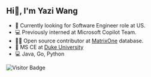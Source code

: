 ## Hi👋, I'm Yazi Wang

- 💼 Currently looking for Software Engineer role at US.
- 💻 Previously interned at Microsoft Copilot Team.
- 👨‍💻 Open source contributor at [MatrixOne](https://github.com/matrixorigin/matrixone) database.
- 🏫 MS CE at [Duke University](https://ece.duke.edu/)
- 💻 Java, Go, Python

![Visitor Badge](https://visitor-badge.laobi.icu/badge?page_id=zizicc.visitor-badge)
